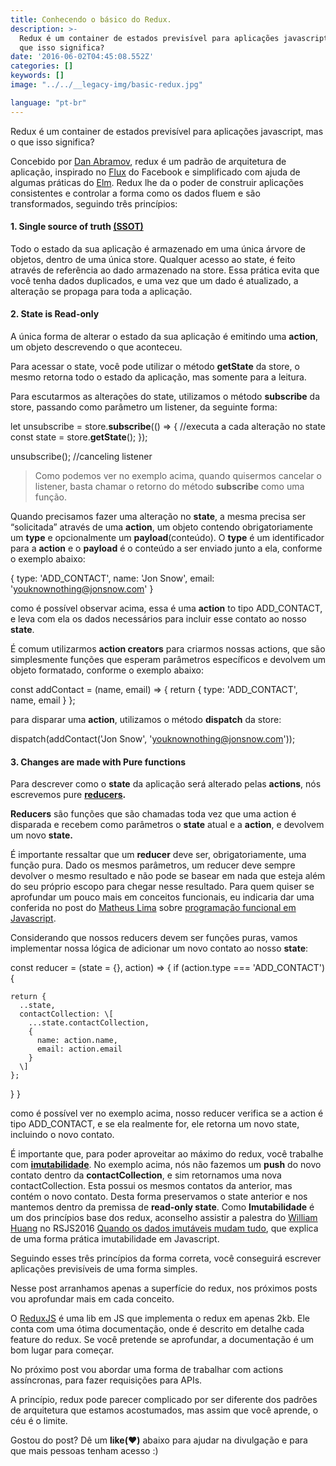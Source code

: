```yaml
---
title: Conhecendo o básico do Redux.
description: >-
  Redux é um container de estados previsível para aplicações javascript, mas o
  que isso significa?
date: '2016-06-02T04:45:08.552Z'
categories: []
keywords: []
image: "../../__legacy-img/basic-redux.jpg"

language: "pt-br"
---
```


Redux é um container de estados previsível para aplicações javascript, mas o que isso significa?

Concebido por [Dan Abramov](https://medium.com/u/a3a8af6addc1), redux é um padrão de arquitetura de aplicação, inspirado no [Flux](http://facebook.github.io/flux/) do Facebook e simplificado com ajuda de algumas práticas do [Elm](https://github.com/evancz/elm-architecture-tutorial/). Redux lhe da o poder de construir aplicações consistentes e controlar a forma como os dados fluem e são transformados, seguindo três princípios:

#### 1\. Single source of truth [(SSOT)](https://en.wikipedia.org/wiki/Single_source_of_truth)

Todo o estado da sua aplicação é armazenado em uma única árvore de objetos, dentro de uma única store. Qualquer acesso ao state, é feito através de referência ao dado armazenado na store. Essa prática evita que você tenha dados duplicados, e uma vez que um dado é atualizado, a alteração se propaga para toda a aplicação.

#### 2\. State is Read-only

A única forma de alterar o estado da sua aplicação é emitindo uma **action**, um objeto descrevendo o que aconteceu.

Para acessar o state, você pode utilizar o método **getState** da store, o mesmo retorna todo o estado da aplicação, mas somente para a leitura.

Para escutarmos as alterações do state, utilizamos o método **subscribe** da store, passando como parâmetro um listener, da seguinte forma:

let unsubscribe = store.**subscribe**(() => {
  //executa a cada alteração no state
  const state = store.**getState**();
});

unsubscribe(); //canceling listener

> Como podemos ver no exemplo acima, quando quisermos cancelar o listener, basta chamar o retorno do método **subscribe** como uma função.

Quando precisamos fazer uma alteração no **state**, a mesma precisa ser “solicitada” através de uma **action**, um objeto contendo obrigatoriamente um **type** e opcionalmente um **payload**(conteúdo).  O **type** é um identificador para a **action** e o **payload** é o conteúdo a ser enviado junto a ela, conforme o exemplo abaixo:

{
  type: 'ADD\_CONTACT',
  name: 'Jon Snow',
  email: 'youknownothing@jonsnow.com'
}

como é possível observar acima, essa é uma **action** to tipo ADD\_CONTACT, e leva com ela os dados necessários para incluir esse contato ao nosso **state**.

É comum utilizarmos **action creators** para criarmos nossas actions, que são simplesmente funções que esperam parâmetros específicos e devolvem um objeto formatado, conforme o exemplo abaixo:

const addContact = (name, email) => {
  return {
    type: 'ADD\_CONTACT',
    name,
    email
  }
};

para disparar uma **action**, utilizamos o método **dispatch** da store:

dispatch(addContact('Jon Snow', 'youknownothing@jonsnow.com'));

#### 3\. Changes are made with Pure functions

Para descrever como o **state** da aplicação será alterado pelas **actions**, nós escrevemos pure [**reducers**](http://redux.js.org/docs/Glossary.html#reducer)**.**

**Reducers** são funções que são chamadas toda vez que uma action é disparada e recebem como parâmetros o **state** atual e a **action**, e devolvem um novo **state.**

É importante ressaltar que um **reducer** deve ser, obrigatoriamente, uma função pura. Dado os mesmos parâmetros, um reducer deve sempre devolver o mesmo resultado e não pode se basear em nada que esteja além do seu próprio escopo para chegar nesse resultado. Para quem quiser se aprofundar um pouco mais em conceitos funcionais, eu indicaria dar uma conferida no post do [Matheus Lima](https://medium.com/u/fb33cb80b669) sobre [programação funcional em Javascript](https://medium.com/@matheusml/entendendo-programa%C3%A7%C3%A3o-funcional-em-javascript-de-uma-vez-c676489be08b#.9l123fghs).

Considerando que nossos reducers devem ser funções puras, vamos implementar nossa lógica de adicionar um novo contato ao nosso **state**:

const reducer = (state = {}, action) => {
  if (action.type === 'ADD\_CONTACT') {

    return {
      ..state,
      contactCollection: \[
        ...state.contactCollection,
        {
          name: action.name,
          email: action.email
        }
      \]
    };
  }
}

como é possível ver no exemplo acima, nosso reducer verifica se a action é tipo ADD\_CONTACT, e se ela realmente for, ele retorna um novo state, incluindo o novo contato.

É importante que, para poder aproveitar ao máximo do redux, você trabalhe com [**imutabilidade**](https://en.wikipedia.org/wiki/Immutable_object). No exemplo acima, nós não fazemos um **push** do novo contato dentro da **contactCollection**, e sim retornamos uma nova contactCollection. Esta possui os mesmos contatos da anterior, mas contém o novo contato. Desta forma preservamos o state anterior e nos mantemos dentro da premissa de **read-only state**. Como **Imutabilidade** é um dos princípios base dos redux, aconselho assistir a palestra do [William Huang](https://medium.com/u/226857fe8d86) no RSJS2016 [Quando os dados imutáveis mudam tudo](https://www.youtube.com/watch?v=8-R9C3yerPo&list=PLg2lQYZDBwORWkiAe6L9Ah-L2JxJ6froI&index=8), que explica de uma forma prática imutabilidade em Javascript.

Seguindo esses três princípios da forma correta, você conseguirá escrever aplicações previsíveis de uma forma simples.

Nesse post arranhamos apenas a superfície do redux, nos próximos posts vou aprofundar mais em cada conceito.

O [ReduxJS](http://redux.js.org/) é uma lib em JS que implementa o redux em apenas 2kb. Ele conta com uma ótima documentação, onde é descrito em detalhe cada feature do redux. Se você pretende se aprofundar, a documentação é um bom lugar para começar.

No próximo post vou abordar uma forma de trabalhar com actions assíncronas, para fazer requisições para APIs.

A princípio, redux pode parecer complicado por ser diferente dos padrões de arquitetura que estamos acostumados, mas assim que você aprende, o céu é o limite.

Gostou do post? Dê um **like(**❤**)** abaixo para ajudar na divulgação e para que mais pessoas tenham acesso :)
